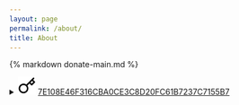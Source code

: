```yaml
---
layout: page
permalink: /about/
title: About
---
```


{% markdown donate-main.md %}

<details>
  <summary>
    <img class="icon" src="/assets/icons/key.svg"/>
    <a href="https://keyoxide.org/7E108E46F316CBA0CE3C8D20FC61B7237C7155B7">
      7E108E46F316CBA0CE3C8D20FC61B7237C7155B7
    </a>
  </summary>
  <ul>
    <li>
      <a href="https://keyoxide.org/7E108E46F316CBA0CE3C8D20FC61B7237C7155B7">Keyoxide</a>
    </li>
    <li>
      <a href="https://keys.openpgp.org/vks/v1/by-fingerprint/7E108E46F316CBA0CE3C8D20FC61B7237C7155B7">OpenPGP</a>
      <pre>
gpg --keyserver hkps://keys.openpgp.org \
    --recv-key 7E108E46F316CBA0CE3C8D20FC61B7237C7155B7
      </pre>
    </li>
  </ul>
</details>

<!--
## Colophon

*I've mainly added this section so that I would have a place to lookup the
term "colophon" once there actually is anything interesting to say here.* ;)

Currently this is maintained [here](https://github.com/tarsius/emacsair.me),
uses [Jekyll](https://jekyllrb.com) and is published using CI/CD actions from
all-in-one [action repository](https://github.com/magit/actions).
-->
